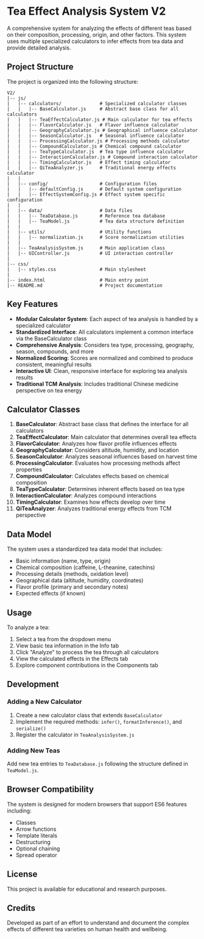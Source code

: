 # Tea Effect Analysis System V2

A comprehensive system for analyzing the effects of different teas based on their composition, processing, origin, and other factors. This system uses multiple specialized calculators to infer effects from tea data and provide detailed analysis.

## Project Structure

The project is organized into the following structure:

```
V2/
|-- js/
|   |-- calculators/              # Specialized calculator classes
|   |   |-- BaseCalculator.js     # Abstract base class for all calculators
|   |   |-- TeaEffectCalculator.js # Main calculator for tea effects
|   |   |-- FlavorCalculator.js   # Flavor influence calculator
|   |   |-- GeographyCalculator.js # Geographical influence calculator
|   |   |-- SeasonCalculator.js   # Seasonal influence calculator
|   |   |-- ProcessingCalculator.js # Processing methods calculator
|   |   |-- CompoundCalculator.js # Chemical compound calculator
|   |   |-- TeaTypeCalculator.js  # Tea type influence calculator
|   |   |-- InteractionCalculator.js # Compound interaction calculator
|   |   |-- TimingCalculator.js   # Effect timing calculator
|   |   |-- QiTeaAnalyzer.js      # Traditional energy effects calculator
|   |
|   |-- config/                   # Configuration files
|   |   |-- defaultConfig.js      # Default system configuration
|   |   |-- EffectSystemConfig.js # Effect system specific configuration
|   |
|   |-- data/                     # Data files
|   |   |-- TeaDatabase.js        # Reference tea database
|   |   |-- TeaModel.js           # Tea data structure definition
|   |
|   |-- utils/                    # Utility functions
|   |   |-- normalization.js      # Score normalization utilities
|   |
|   |-- TeaAnalysisSystem.js      # Main application class
|   |-- UIController.js           # UI interaction controller
|
|-- css/
|   |-- styles.css                # Main stylesheet
|
|-- index.html                    # Main entry point
|-- README.md                     # Project documentation
```

## Key Features

- **Modular Calculator System**: Each aspect of tea analysis is handled by a specialized calculator
- **Standardized Interface**: All calculators implement a common interface via the BaseCalculator class
- **Comprehensive Analysis**: Considers tea type, processing, geography, season, compounds, and more
- **Normalized Scoring**: Scores are normalized and combined to produce consistent, meaningful results
- **Interactive UI**: Clean, responsive interface for exploring tea analysis results
- **Traditional TCM Analysis**: Includes traditional Chinese medicine perspective on tea energy

## Calculator Classes

1. **BaseCalculator**: Abstract base class that defines the interface for all calculators
2. **TeaEffectCalculator**: Main calculator that determines overall tea effects
3. **FlavorCalculator**: Analyzes how flavor profile influences effects
4. **GeographyCalculator**: Considers altitude, humidity, and location
5. **SeasonCalculator**: Analyzes seasonal influences based on harvest time
6. **ProcessingCalculator**: Evaluates how processing methods affect properties
7. **CompoundCalculator**: Calculates effects based on chemical composition
8. **TeaTypeCalculator**: Determines inherent effects based on tea type
9. **InteractionCalculator**: Analyzes compound interactions
10. **TimingCalculator**: Examines how effects develop over time
11. **QiTeaAnalyzer**: Analyzes traditional energy effects from TCM perspective

## Data Model

The system uses a standardized tea data model that includes:

- Basic information (name, type, origin)
- Chemical composition (caffeine, L-theanine, catechins)
- Processing details (methods, oxidation level)
- Geographical data (altitude, humidity, coordinates)
- Flavor profile (primary and secondary notes)
- Expected effects (if known)

## Usage

To analyze a tea:

1. Select a tea from the dropdown menu
2. View basic tea information in the Info tab
3. Click "Analyze" to process the tea through all calculators
4. View the calculated effects in the Effects tab
5. Explore component contributions in the Components tab

## Development

### Adding a New Calculator

1. Create a new calculator class that extends `BaseCalculator`
2. Implement the required methods: `infer()`, `formatInference()`, and `serialize()`
3. Register the calculator in `TeaAnalysisSystem.js`

### Adding New Teas

Add new tea entries to `TeaDatabase.js` following the structure defined in `TeaModel.js`.

## Browser Compatibility

The system is designed for modern browsers that support ES6 features including:
- Classes
- Arrow functions
- Template literals
- Destructuring
- Optional chaining
- Spread operator

## License

This project is available for educational and research purposes.

## Credits

Developed as part of an effort to understand and document the complex effects of different tea varieties on human health and wellbeing. 
